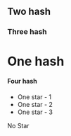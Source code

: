 ## Two hash
### Three hash
# One hash
#### Four hash

* One star - 1
* One star - 2
* One star - 3

No Star
